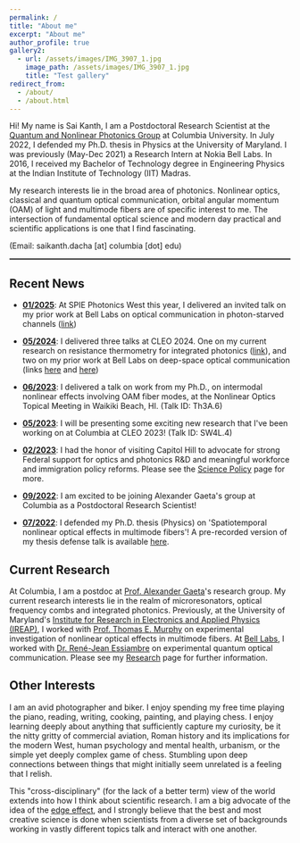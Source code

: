 ```yaml
---
permalink: /
title: "About me"
excerpt: "About me"
author_profile: true
gallery2:
  - url: /assets/images/IMG_3907_1.jpg
    image_path: /assets/images/IMG_3907_1.jpg
    title: "Test gallery"
redirect_from: 
  - /about/
  - /about.html
---
```


<script type="application/ld+json">
  {
  "@context": "https://schema.org/",
  "@type": "Person",
  "name": "Sai Kanth Dacha",
  "jobTitle": "Physicist",
  "url": "skdacha.com",
  "image": "https://skdacha.com/images/IMG_3907_1.png",
  "sameAs": [
    "https://twitter.com/saikanthdacha",
    "http://linkedin.com/in/saikanthdacha/",
    "https://skdacha.com",
    "https://scholar.google.com/citations?user=E0I73ZQAAAAJ"
  ]
  }
</script>

Hi! My name is Sai Kanth, I am a Postdoctoral Research Scientist at the [Quantum and Nonlinear Photonics Group](https://gaeta.apam.columbia.edu) at Columbia University. In July 2022, I defended my Ph.D. thesis in Physics at the University of Maryland. I was previously (May-Dec 2021) a Research Intern at Nokia Bell Labs. In 2016, I received my Bachelor of Technology degree in Engineering Physics at the Indian Institute of Technology (IIT) Madras.

My research interests lie in the broad area of photonics. Nonlinear optics, classical and quantum optical communication, orbital angular momentum (OAM) of light and multimode fibers are of specific interest to me. The intersection of fundamental optical science and modern day practical and scientific applications is one that I find fascinating.

(Email: saikanth.dacha [at] columbia [dot] edu)

<hr style="border:1px solid gray">

## Recent News

- **<u>01/2025</u>**: At SPIE Photonics West this year, I delivered an invited talk on my prior work at Bell Labs on optical communication in photon-starved channels ([link](https://ui.adsabs.harvard.edu/abs/2025SPIE13374E..02D/abstract))
- **<u>05/2024</u>**: I delivered three talks at CLEO 2024. One on my current research on resistance thermometry for integrated photonics ([link](https://opg.optica.org/abstract.cfm?uri=cleo_si-2024-STu4Q.3)), and two on my prior work at Bell Labs on deep-space optical communication (links [here](https://opg.optica.org/abstract.cfm?uri=cleo_si-2024-SW3N.5) and [here](https://opg.optica.org/abstract.cfm?uri=cleo_si-2024-SF3D.3))
- **<u>06/2023</u>**: I delivered a talk on work from my Ph.D., on intermodal nonlinear effects involving OAM fiber modes, at the Nonlinear Optics Topical Meeting in Waikiki Beach, HI.  (Talk ID: Th3A.6)
- **<u>05/2023</u>**: I will be presenting some exciting new research that I've been working on at Columbia at CLEO 2023! (Talk ID: SW4L.4)
- **<u>02/2023</u>**: I had the honor of visiting Capitol Hill to advocate for strong Federal support for optics and photonics R&D and meaningful workforce and immigration policy reforms. Please see the [Science Policy](https://skdacha.com/scipol/) page for more.
- **<u>09/2022</u>**: I am excited to be joining Alexander Gaeta's group at Columbia as a Postdoctoral Research Scientist!
  
  <!-- - **[Pinned] <u>07/2022</u>**: **Looking for postdoctoral level research opportunities**! Please reach out if you're looking to hire. -->
- **<u>07/2022</u>**: I defended my Ph.D. thesis (Physics) on 'Spatiotemporal nonlinear optical effects in multimode fibers'! A pre-recorded version of my thesis defense talk is available [here](https://youtu.be/EO8tsCD3Sks).
<!-- - **<u>05/2022</u>**: Our recent work on nonlinear interactions between OAM fiber modes has been [published in Optics Express](https://doi.org/10.1364/OE.453944)! -->
<!-- - **<u>07/2021</u>**: **Congressional Science Advocacy**: As part of the [National Photonics Initiative (NPI)](https://www.lightourfuture.org/home/)'s [Congressional Visits](https://www.lightourfuture.org/home/get-involved/congressional-visits/), I met with the offices of several Representatives and Senators of the U.S. Congress to advocate for increased Federal funding for optical sciences -->
<!-- - **<u>06/2021</u>**: Started my research internship at Bell Labs, working with Dr. René-Jean Essiambre! -->
<!-- - **<u>03/2021</u>**: Represented the University of Maryland at the Emory Global Health Case Competition. Watch my team's case presentation [here](https://youtu.be/j1-Z93E8T20)! -->
  
  <!-- - **<u>01/2021</u>**: Our recent work on spatiotemporal characterization of nonlinear optical effects in few-mode fibers got [published in the prestigious journal *Optica*](https://doi.org/10.1364/OPTICA.409060)! -->

## Current Research

At Columbia, I am a postdoc at [Prof. Alexander Gaeta](https://gaeta.apam.columbia.edu)'s research group. My current research interests lie in the realm of microresonators, optical frequency combs and integrated photonics. Previously, at the University of Maryland's [Institute for Research in Electronics and Applied Physics (IREAP)](https://ireap.umd.edu), I worked with [Prof. Thomas E. Murphy](https://ece.umd.edu/clark/faculty/443/Thomas-E-Murphy) on experimental investigation of nonlinear optical effects in multimode fibers. At [Bell Labs](https://www.bell-labs.com/#gref), I worked with [Dr. René-Jean Essiambre](http://www.bell-labs.com/about/researcher-profiles/reneessiambre/) on experimental quantum optical communication. Please see my [Research](https://skdacha.com/research/) page for further information.


## Other Interests

I am an avid photographer and biker. I enjoy spending my free time playing the piano, reading, writing, cooking, painting, and playing chess. I enjoy learning deeply about anything that sufficiently capture my curiosity, be it the nitty gritty of commercial aviation, Roman history and its implications for the modern West, human psychology and mental health, urbanism, or the simple yet deeply complex game of chess. Stumbling upon deep connections between things that might initially seem unrelated is a feeling that I relish.

<!-- I consider myself a "[philomath](https://www.thefreedictionary.com/philomath)" in that I enjoy letting myself get lost in learning things that are new to me, be it the nitty gritty of modern commercial aviation, the fascinating world of ancient Roman history, the complicated field of psychology and mental health, or the all-important modern financial system. One of my favorite things is to explore and delve deep into topics that interest me, and finding that things that might initially seem unrelated in fact share deep connections and parallels. -->

This "cross-disciplinary" (for the lack of a better term) view of the world extends into how I think about scientific research. I am a big advocate of the idea of the [edge effect](https://www.npr.org/2018/07/02/625426015/the-edge-effect), and I strongly believe that the best and most creative science is done when scientists from a diverse set of backgrounds working in vastly different topics talk and interact with one another. 

<!-- You can read more about my interests [here](https://skdacha.com/interests/). -->